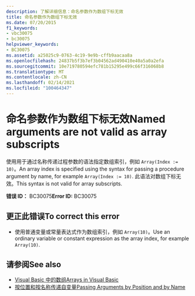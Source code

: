 ```yaml
---
description: 了解详细信息：命名参数作为数组下标无效
title: 命名参数作为数组下标无效
ms.date: 07/20/2015
f1_keywords:
- vbc30075
- bc30075
helpviewer_keywords:
- BC30075
ms.assetid: a25025c9-0763-4c19-9e9b-cffb9aacaa8a
ms.openlocfilehash: 24837b5f3b7ef3b04562ad490410e40a5a0a2efa
ms.sourcegitcommit: 10e719780594efc781b15295e499c66f316068b8
ms.translationtype: MT
ms.contentlocale: zh-CN
ms.lasthandoff: 02/14/2021
ms.locfileid: "100464347"
---
```

# <a name="named-arguments-are-not-valid-as-array-subscripts"></a><span data-ttu-id="69e9c-103">命名参数作为数组下标无效</span><span class="sxs-lookup"><span data-stu-id="69e9c-103">Named arguments are not valid as array subscripts</span></span>

<span data-ttu-id="69e9c-104">使用用于通过名称传递过程参数的语法指定数组索引，例如 `Array(Index := 10)`。</span><span class="sxs-lookup"><span data-stu-id="69e9c-104">An array index is specified using the syntax for passing a procedure argument by name, for example `Array(Index := 10)`.</span></span> <span data-ttu-id="69e9c-105">此语法对数组下标无效。</span><span class="sxs-lookup"><span data-stu-id="69e9c-105">This syntax is not valid for array subscripts.</span></span>  
  
 <span data-ttu-id="69e9c-106">**错误 ID：** BC30075</span><span class="sxs-lookup"><span data-stu-id="69e9c-106">**Error ID:** BC30075</span></span>  
  
## <a name="to-correct-this-error"></a><span data-ttu-id="69e9c-107">更正此错误</span><span class="sxs-lookup"><span data-stu-id="69e9c-107">To correct this error</span></span>  
  
- <span data-ttu-id="69e9c-108">使用普通变量或常量表达式作为数组索引，例如 `Array(10)`。</span><span class="sxs-lookup"><span data-stu-id="69e9c-108">Use an ordinary variable or constant expression as the array index, for example `Array(10)`.</span></span>  
  
## <a name="see-also"></a><span data-ttu-id="69e9c-109">请参阅</span><span class="sxs-lookup"><span data-stu-id="69e9c-109">See also</span></span>

- [<span data-ttu-id="69e9c-110">Visual Basic 中的数组</span><span class="sxs-lookup"><span data-stu-id="69e9c-110">Arrays in Visual Basic</span></span>](../programming-guide/language-features/arrays/index.md)
- [<span data-ttu-id="69e9c-111">按位置和按名称传递自变量</span><span class="sxs-lookup"><span data-stu-id="69e9c-111">Passing Arguments by Position and by Name</span></span>](../programming-guide/language-features/procedures/passing-arguments-by-position-and-by-name.md)
